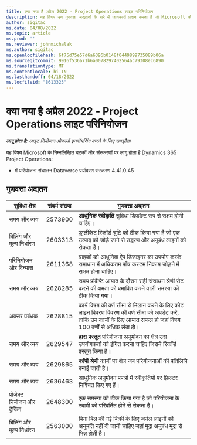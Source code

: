 ```yaml
---
title: क्या नया है अप्रैल 2022 - Project Operations लाइट परिनियोजन
description: यह विषय उन गुणवत्ता अद्यतनों के बारे में जानकारी प्रदान करता है जो Microsoft की अप्रैल 2022 रिलीज़ में उपलब्ध हैं Dynamics 365 Project Operations लाइट परिनियोजन।
author: sigitac
ms.date: 04/08/2022
ms.topic: article
ms.prod: ''
ms.reviewer: johnmichalak
ms.author: sigitac
ms.openlocfilehash: 6f75d75e57d6a6396b0148f0449899735089b06a
ms.sourcegitcommit: 9916f536a71b6a0078297402564ac79308ec6890
ms.translationtype: MT
ms.contentlocale: hi-IN
ms.lasthandoff: 04/18/2022
ms.locfileid: "8613323"
---
```

# <a name="whats-new-april-2022---project-operations-lite-deployment"></a>क्या नया है अप्रैल 2022 - Project Operations लाइट परिनियोजन

_**लागू होता है:** लाइट नियोजन-प्रोफार्मा इनवॉयसिंग करने के लिए समझौता_

यह विषय Microsoft के निम्नलिखित घटकों और संस्करणों पर लागू होता है Dynamics 365 Project Operations:

- में परियोजना संचालन Dataverse पर्यावरण संस्करण 4.41.0.45

## <a name="quality-updates"></a>गुणवत्ता अद्यतन

| सुविधा क्षेत्र | संदर्भ संख्या | गुणवत्ता अद्यतन |
| --- | --- | --- |
| समय और व्यय | 2573900 | **आधुनिक स्वीकृति** सुविधा डिफ़ॉल्ट रूप से सक्षम होनी चाहिए। |
| बिलिंग और मूल्य निर्धारण | 2603313 | डुप्लीकेट रिकॉर्ड त्रुटि को ठीक किया गया है जो एक उत्पाद को जोड़े जाने से उद्धरण और अनुबंध लाइनों को रोकता है। |
| परिनियोजन और विन्यास | 2611368 | ग्राहकों को आधुनिक ऐप डिज़ाइनर का उपयोग करके समाधान में अधिकतम पाँच कस्टम निकाय जोड़ने में सक्षम होना चाहिए। |
| समय और व्यय | 2628285 | समय प्रविष्टि आयात के दौरान सही संसाधन श्रेणी सेट करने की क्षमता को प्रभावित करने वाली समस्या को ठीक किया गया। |
|  अवसर प्रबंधक| 2628815 | कार्य विषय की वर्ण सीमा से मिलान करने के लिए कोट लाइन विवरण विवरण की वर्ण सीमा को अपडेट करें, ताकि उन कार्यों के लिए आयात सफल हो जहां विषय 100 वर्णों से अधिक लंबा हो। |
| समय और व्यय| 2629547 | **द्वारा प्रस्तुत** परियोजना अनुमोदन का क्षेत्र उस उपयोगकर्ता को इंगित करना चाहिए जिसने रिकॉर्ड प्रस्तुत किया है। |
| समय और व्यय| 2629865 | **कॉपी श्रेणी** कार्यों पर क्षेत्र जब परियोजनाओं की प्रतिलिपि बनाई जाती है। |
| समय और व्यय| 2636463 | आधुनिक अनुमोदन प्रपत्रों में स्वीकृतियों पर फ़िल्टर निश्चित किए गए हैं। |
| प्रोजेक्ट नियोजन और ट्रैकिंग | 2648300 | एक समस्या को ठीक किया गया है जो परियोजना के स्वामी को परिवर्तित होने से रोकता है। |
| बिलिंग और मूल्य निर्धारण | 2563000 | बिना बिल की गई बिक्री के लिए जर्नल लाइनों की अनुमति नहीं दी जानी चाहिए जहां मुद्रा अनुबंध मुद्रा से भिन्न होती है। |
